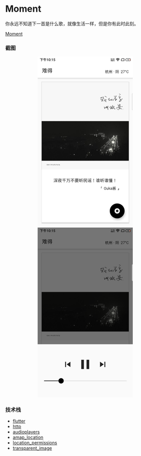 # Moment

你永远不知道下一首是什么歌，就像生活一样，但是你有此时此刻。

[Moment](https://github.com/izhaoo/flutter_moment/releases)

### 截图

<div align="center">
  <img src="./screenshots/1.png" alt="1" width="300">
  <img src="./screenshots/2.png" alt="2" width="300">
</div>
 
### 技术栈

- [flutter](https://flutter.dev/)
- [http](https://pub.dev/packages/http)
- [audioplayers](https://pub.dev/packages/audioplayers)
- [amap_location](https://pub.dev/packages/amap_location)
- [location_permissions](https://pub.dev/packages/location_permissions)
- [transparent_image](https://pub.dev/packages/transparent_image)
